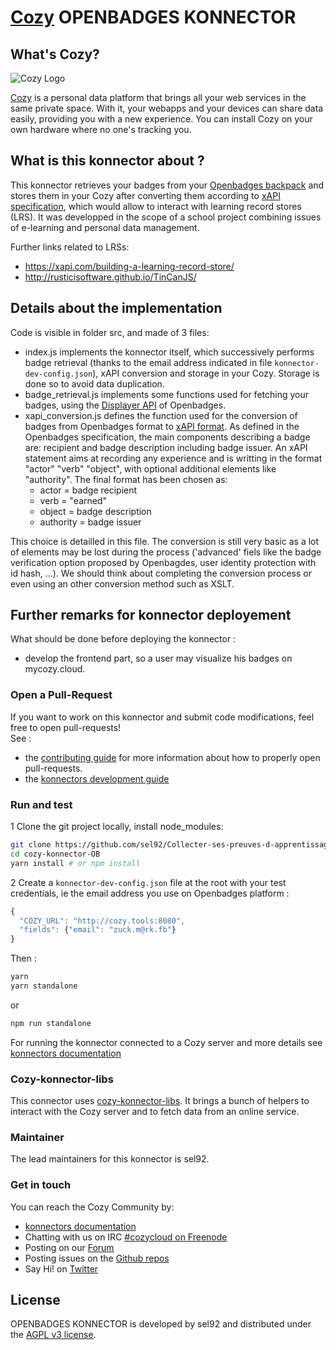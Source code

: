 [Cozy][cozy] OPENBADGES KONNECTOR
=======================================

What's Cozy?
------------

![Cozy Logo](https://cdn.rawgit.com/cozy/cozy-guidelines/master/templates/cozy_logo_small.svg)

[Cozy] is a personal data platform that brings all your web services in the same private space. With it, your webapps and your devices can share data easily, providing you with a new experience. You can install Cozy on your own hardware where no one's tracking you.

What is this konnector about ?
------------------------------

This konnector retrieves your badges from your [Openbadges backpack] and stores them in your Cozy after converting them according to [xAPI specification][xAPI spec], which would allow to interact with learning record stores (LRS).
It was developped in the scope of a school project combining issues of e-learning and personal data management.

Further links related to LRSs:
- https://xapi.com/building-a-learning-record-store/
- http://rusticisoftware.github.io/TinCanJS/


Details about the implementation
--------------------------------

Code is visible in folder src, and made of 3 files:
- index.js implements the konnector itself, which successively performs badge retrieval (thanks to the email address indicated in file `konnector-dev-config.json`), xAPI conversion and storage in your Cozy. Storage is done so to avoid data duplication.
- badge_retrieval.js implements some functions used for fetching your badges, using the [Displayer API] of Openbadges.
- xapi_conversion.js defines the function used for the conversion of badges from Openbadges format to [xAPI format][xAPI spec]. As defined in the Openbadges specification, the main components describing a badge are: recipient and badge description including badge issuer. An xAPI statement aims at recording any experience and is writting in the format "actor" "verb" "object", with optional additional elements like "authority". The final format has been chosen as:
  + actor = badge recipient
  + verb = "earned"
  + object = badge description
  + authority = badge issuer

This choice is detailled in this file. The conversion is still very basic as a lot of elements may be lost during the process ('advanced' fiels like the badge verification option proposed by Openbagdes, user identity protection with id hash, ...). We should think about completing the conversion process or even using an other conversion method such as XSLT.


Further remarks for konnector deployement
-----------------------------------------

What should be done before deploying the konnector :
- develop the frontend part, so a user may visualize his badges on mycozy.cloud.


### Open a Pull-Request

If you want to work on this konnector and submit code modifications, feel free to open pull-requests!
</br>See :
* the [contributing guide][contribute] for more information about how to properly open pull-requests.
* the [konnectors development guide](https://docs.cozy.io/en/cozy-konnector-libs/dev/)

### Run and test

1 Clone the git project locally, install node_modules:

```sh
git clone https://github.com/sel92/Collecter-ses-preuves-d-apprentissage
cd cozy-konnector-OB
yarn install # or npm install
```

2 Create a `konnector-dev-config.json` file at the root with your test credentials, ie the email address you use on Openbadges platform :

```javascript
{
  "COZY_URL": "http://cozy.tools:8080",
  "fields": {"email": "zuck.m@rk.fb"}
}
```
Then :

```sh
yarn
yarn standalone
```

or

```sh
npm run standalone
```

For running the konnector connected to a Cozy server and more details see [konnectors documentation](https://docs.cozy.io/en/cozy-konnector-libs/dev/)

### Cozy-konnector-libs

This connector uses [cozy-konnector-libs](https://github.com/cozy/cozy-konnector-libs). It brings a bunch of helpers to interact with the Cozy server and to fetch data from an online service.

### Maintainer

The lead maintainers for this konnector is sel92.


### Get in touch

You can reach the Cozy Community by:

- [konnectors documentation](https://docs.cozy.io/en/cozy-konnector-libs/dev/)
- Chatting with us on IRC [#cozycloud on Freenode][freenode]
- Posting on our [Forum]
- Posting issues on the [Github repos][github]
- Say Hi! on [Twitter]


License
-------

OPENBADGES KONNECTOR is developed by sel92 and distributed under the [AGPL v3 license][agpl-3.0].

[cozy]: https://cozy.io "Cozy Cloud"
[agpl-3.0]: https://www.gnu.org/licenses/agpl-3.0.html
[freenode]: http://webchat.freenode.net/?randomnick=1&channels=%23cozycloud&uio=d4
[forum]: https://forum.cozy.io/
[github]: https://github.com/cozy/
[nodejs]: https://nodejs.org/
[standard]: https://standardjs.com
[twitter]: https://twitter.com/mycozycloud
[webpack]: https://webpack.js.org
[yarn]: https://yarnpkg.com
[travis]: https://travis-ci.org
[contribute]: CONTRIBUTING.md
[Openbadges backpack]: https://backpack.openbadges.org/
[xAPI spec]: https://xapi.com/
[Displayer API]: https://github.com/mozilla/openbadges-backpack/wiki/Using-the-Displayer-API
